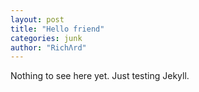 ```yaml
---
layout: post
title: "Hello friend"
categories: junk
author: "RichΛrd"
---
```


Nothing to see here yet. Just testing Jekyll.
